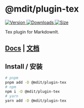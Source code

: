 # @mdit/plugin-tex

[![Version](https://img.shields.io/npm/v/@mdit/plugin-tex.svg?style=flat-square&logo=npm) ![Downloads](https://img.shields.io/npm/dm/@mdit/plugin-tex.svg?style=flat-square&logo=npm) ![Size](https://img.shields.io/bundlephobia/min/@mdit/plugin-tex?style=flat-square&logo=npm)](https://www.npmjs.com/package/@mdit/plugin-tex)

Tex plugin for MarkdownIt.

## [Docs](https://mdit-plugins.github.io/tex.html) | [文档](https://mdit-plugins.github.io/zh/tex.html)

## Install / 安装

```bash
# pnpm
pnpm add -D @mdit/plugin-tex
# npm
npm i -D @mdit/plugin-tex
# yarn
yarn add -D @mdit/plugin-tex
```
